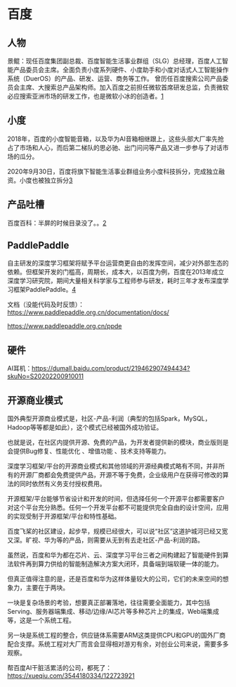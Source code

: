 # 百度

## 人物

景鲲：现任百度集团副总裁、百度智能生活事业群组（SLG）总经理，百度人工智能产品委员会主席。全面负责小度系列硬件、小度助手和小度对话式人工智能操作系统（DuerOS）的产品、研发、运营、商务等工作。
曾历任百度搜索公司产品委员会主席、大搜索总产品架构师。加入百度之前担任微软首席研发总监，负责微软必应搜索亚洲市场的研发工作，也是微软小冰的创造者。[1]

## 小度

2018年，百度的小度智能音箱，以及华为AI音箱相继跟上，这些头部大厂率先抢占了市场和人心，而后第二梯队的思必驰、出门问问等产品又进一步参与了对话市场的瓜分。

2020年9月30日，百度将旗下智能生活事业群组业务小度科技拆分，完成独立融资。小度也被独立拆分[3]

## 产品吐槽

百度百科：半屏的时候目录没了。。[2]

## PaddlePaddle

自主研发的深度学习框架将赋予平台运营商更自由的发挥空间，减少对外部生态的依赖。但框架开发的门槛高，周期长，成本大，以百度为例，百度在2013年成立深度学习研究院，期间大量相关科学家与工程师参与研发，耗时三年才发布深度学习框架PaddlePaddle。[4]

文档（没能代码及时反馈）：https://www.paddlepaddle.org.cn/documentation/docs/

https://www.paddlepaddle.org.cn/ppde

## 硬件

AI耳机：https://dumall.baidu.com/product/219462907494434?skuNo=S20202200910011


## 开源商业模式

国外典型开源商业模式是，社区-产品-利润（典型的包括Spark，MySQL，Hadoop等等都是如此），这个模式已经被国外成功验证。

也就是说，在社区内提供开源、免费的产品，为开发者提供新的模块，商业版则是会提供Bug修复、性能优化 、增值功能 、技术支持等能力。

深度学习框架/平台的开源商业模式和其他领域的开源经典模式略有不同，并非所有的开源厂商都会免费提供产品，开源不等于免费，企业级用户在获得可修改的算法的同时依然有义务支付授权费用。

开源框架/平台能够节省设计和开发的时间，但选择任何一个开源平台都需要客户对这个平台充分熟悉。任何一个开发平台都不可能提供完全自由的设计空间，应用的实现受制于开源框架/平台和特性基础。

百度飞桨的社区建设，起步早，规模已经很大，可以说“社区”这道护城河已经又宽又深。旷视、华为等的产品，则需要从无到有去走社区-产品-利润的路。

虽然说，百度和华为都在芯片、云、深度学习平台三者之间构建起了智能硬件到算法软件再到算力供给的智能制造解决方案大闭环，具备端到端软硬一体的能力。

但真正值得注意的是，还是百度和华为这样体量较大的公司，它们的未来空间的想象力，主要在于两块。

一块是复杂场景的考验，想要真正部署落地，往往需要全面能力，其中包括Serving、服务器端集成、移动/边缘/AI芯片等多种芯片上的集成，Web端集成等，这是一个系统工程。

另一块是系统工程的整合，供应链体系需要ARM这类提供CPU和GPU的国外厂商配合支撑。系统工程对大厂而言会显得相对游刃有余，对创业公司来说，需要多多观察。

帮百度AI干脏活累活的公司，都死了：https://xueqiu.com/3544180334/122723921

[1]: https://baike.baidu.com/item/%E6%99%AF%E9%B2%B2/20432174
[2]: https://baike.baidu.com/item/%E5%B0%8F%E5%86%B0/19880611?fromtitle=%E5%BE%AE%E8%BD%AF%E5%B0%8F%E5%86%B0&fromid=14076870#reference-[36]-20599544-wrap
[3]: https://wqw547243068.github.io/2020/04/29/dialogue-system/#%E5%AF%B9%E8%AF%9D%E7%AE%A1%E7%90%86
[4]: https://pdf.dfcfw.com/pdf/H3_AP202101141450490555_1.pdf?1610622618000.pdf
[5]: http://www.woshipm.com/it/3608394.html
